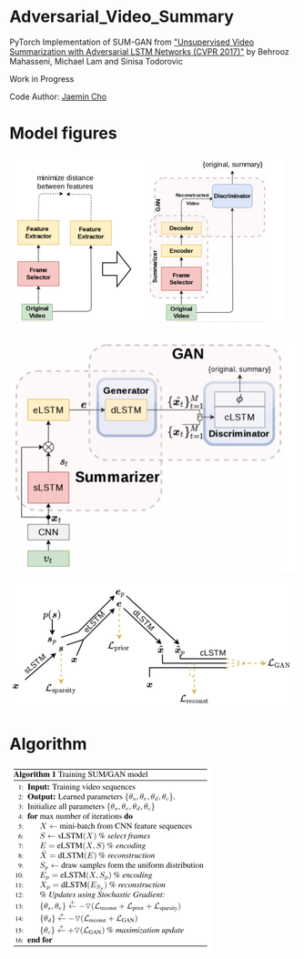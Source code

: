 # Adversarial_Video_Summary

PyTorch Implementation of SUM-GAN from
["Unsupervised Video Summarization with Adversarial LSTM Networks  (CVPR 2017)"](http://web.engr.oregonstate.edu/~sinisa/research/publications/cvpr17_summarization.pdf)
by Behrooz Mahasseni, Michael Lam and Sinisa Todorovic

Work in Progress

Code Author: [Jaemin Cho](https://github.com/j-min)

# Model figures
![Model figure 1](imgs/fig1.png)

![Model figure 2](imgs/fig2.png)

![Model figure 3](imgs/fig3.png)

# Algorithm
![Algorithm figure](imgs/fig4.png)
